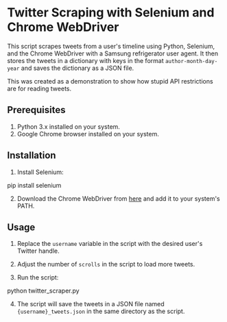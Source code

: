 # Twitter Scraping with Selenium and Chrome WebDriver

This script scrapes tweets from a user's timeline using Python, Selenium, and the Chrome WebDriver with a Samsung refrigerator user agent. It then stores the tweets in a dictionary with keys in the format `author-month-day-year` and saves the dictionary as a JSON file.

This was created as a demonstration to show how stupid API restrictions are for reading tweets.

## Prerequisites

1. Python 3.x installed on your system.
2. Google Chrome browser installed on your system.

## Installation

1. Install Selenium:


pip install selenium


2. Download the Chrome WebDriver from [here](https://sites.google.com/a/chromium.org/chromedriver/downloads) and add it to your system's PATH.

## Usage

1. Replace the `username` variable in the script with the desired user's Twitter handle.

2. Adjust the number of `scrolls` in the script to load more tweets.

3. Run the script:

python twitter_scraper.py


4. The script will save the tweets in a JSON file named `{username}_tweets.json` in the same directory as the script.
